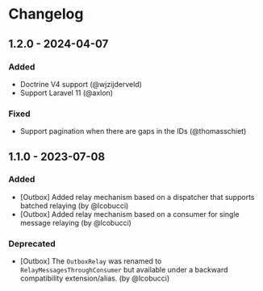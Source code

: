 # Changelog

## 1.2.0 - 2024-04-07

### Added

- Doctrine V4 support (@wjzijderveld)
- Support Laravel 11 (@axlon)

### Fixed

- Support pagination when there are gaps in the IDs (@thomasschiet)  


## 1.1.0 - 2023-07-08

### Added

- [Outbox] Added relay mechanism based on a dispatcher that supports batched relaying (by @lcobucci)
- [Outbox] Added relay mechanism based on a consumer for single message relaying (by @lcobucci)

### Deprecated

- [Outbox] The `OutboxRelay` was renamed to `RelayMessagesThroughConsumer`
  but available under a backward compatibility extension/alias. (by @lcobucci)
 
